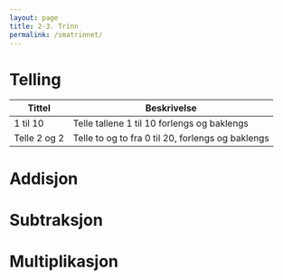 ```yaml
---
layout: page
title: 2-3. Trinn
permalink: /smatrinnet/
---
```


# Telling
| Tittel    | Beskrivelse |
| --------- | ----------- |
| 1 til 10  | Telle tallene 1 til 10 forlengs og baklengs |
| Telle 2 og 2 | Telle to og to fra 0 til 20, forlengs og baklengs |

# Addisjon


# Subtraksjon


# Multiplikasjon
